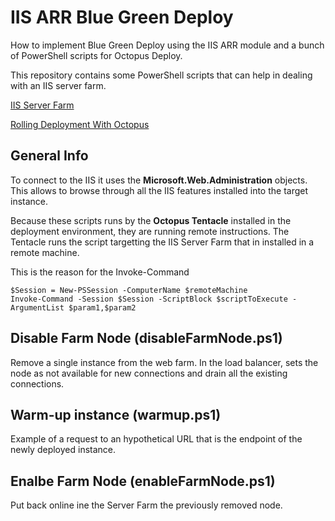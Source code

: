 # IIS ARR Blue Green Deploy
How to implement Blue Green Deploy using the IIS ARR module and a bunch of PowerShell scripts for Octopus Deploy.

This repository contains some PowerShell scripts that can help in dealing with an IIS server farm.

[IIS Server Farm](https://docs.microsoft.com/en-us/iis/extensions/configuring-application-request-routing-arr/define-and-configure-an-application-request-routing-server-farm)

[Rolling Deployment With Octopus](https://octopus.com/docs/deployment-patterns/rolling-deployments)

## General Info

To connect to the IIS it uses the **Microsoft.Web.Administration** objects.
This allows to browse through all the IIS features installed into the target instance.

Because these scripts runs by the **Octopus Tentacle** installed in the deployment environment, they are running remote instructions.
The Tentacle runs the script targetting the IIS Server Farm that in installed in a remote machine.

This is the reason for the Invoke-Command

```
$Session = New-PSSession -ComputerName $remoteMachine
Invoke-Command -Session $Session -ScriptBlock $scriptToExecute -ArgumentList $param1,$param2
```

## Disable Farm Node (disableFarmNode.ps1)

Remove a single instance from the web farm. 
In the load balancer, sets the node as not available for new connections and drain all the existing connections.

## Warm-up instance (warmup.ps1)

Example of a request to an hypothetical URL that is the endpoint of the newly deployed instance.

## Enalbe Farm Node (enableFarmNode.ps1)

Put back online ine the Server Farm the previously removed node.